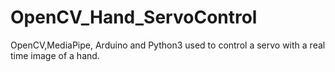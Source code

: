 # OpenCV_Hand_ServoControl

OpenCV,MediaPipe, Arduino and Python3 used to control a servo with a real time image of a hand. 
